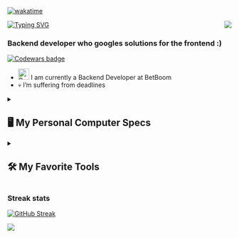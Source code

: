 [![wakatime](https://wakatime.com/badge/user/944aa6e3-ff25-43c1-8731-0c93263b9189.svg)](https://wakatime.com/@944aa6e3-ff25-43c1-8731-0c93263b9189)

<img src="https://media.tenor.com/Dr5sZCODJ50AAAAi/mochi-mochi-hello-grey-cat-mochi-mochi.gif" align="right"/>

[![Typing SVG](https://readme-typing-svg.herokuapp.com?color=%234300F7&size=25&height=55&lines=Hi+there%2C+I'm+Nikolai+Pikalov;Or...;Nps-rf)](https://git.io/typing-svg)

### Backend developer who googles solutions for the frontend :)

[![Codewars badge](https://www.codewars.com/users/Nps-rf/badges/large)](https://www.codewars.com/users/Nps-rf)

- <a href="#"><img style="width: 25px;" alt="BetBoom" src="https://img.championat.com/team/logo/16524375511129348503.png"></a> I am currently a Backend Developer at BetBoom
- 💀 I’m suffering from deadlines

<details> 
  <summary><h2>🖥️ My Personal Computer Specs</h2></summary>
  <h3>💻 Processor</h3>
  <p>
      <a href="#"><img alt="Processor" src="https://img.shields.io/badge/12th_Gen_Intel®_Core™_i9--12900KF-0071C5.svg?logo=intel&logoColor=white"></a>
  </p>
<h3>🔖 RAM</h3>
<p>
    <a href="#"><img alt="RAM" src="https://img.shields.io/badge/Kingston_Fury_Beast_KF560C40BBK2--32_DDR5-003A6B.svg?logo=kingston&logoColor=white"></a>
    <a href="#"><img alt="MemorySize" src="https://img.shields.io/badge/4x_16GB-FF6347.svg?logo=memory&logoColor=white"></a>
    <a href="#"><img alt="MemorySpeed" src="https://img.shields.io/badge/5600_MHz-FF6347.svg?logo=memory&logoColor=white"></a>
    <a href="#"><img alt="MemoryType" src="https://img.shields.io/badge/DIMM-FF6347.svg?logo=memory&logoColor=white"></a>
</p>
  <h3>🎮 Video Card</h3>
  <p>
      <a href="#"><img alt="VideoCard" src="https://img.shields.io/badge/Nvidia_Geforce_RTX_4070_TI_ROG-76B900.svg?logo=nvidia&logoColor=white"></a>
  </p>
  <h3>🔌 Motherboard</h3>
  <p>
      <a href="#"><img alt="Motherboard" src="https://img.shields.io/badge/GIGABYTE_Z790_GAMING_X-FFDD00.svg?logo=gigabyte&logoColor=black"></a>
  </p>
  <h3>🖥️ Monitor</h3>
  <p>
      <a href="#"><img alt="Monitor" src="https://img.shields.io/badge/ASUS_ProArt_PA278QV-1691D6.svg?logo=asus&logoColor=white"></a>
  </p>
  <h3>🎞️ Screen Specifications</h3>
  <p>
      <a href="#"><img alt="Resolution" src="https://img.shields.io/badge/Resolution-2560x1440-blue"></a>
      <a href="#"><img alt="ScreenRatio" src="https://img.shields.io/badge/Screen_Ratio-16%3A9-blue"></a>
      <a href="#"><img alt="PanelType" src="https://img.shields.io/badge/Panel_Type-IPS-blue"></a>
      <a href="#"><img alt="RefreshRate" src="https://img.shields.io/badge/Refresh_Rate-75Hz-blue"></a>
      <a href="#"><img alt="Brightness" src="https://img.shields.io/badge/Brightness-350cd/m2-blue"></a>
      <a href="#"><img alt="ResponseTime" src="https://img.shields.io/badge/Response_Time-GTG_5_ms-blue"></a>
  </p>
</details>

<details> 
  <summary><h2>🛠️ My Favorite Tools</h2></summary>
  <!-- Some badges are from https://github.com/Ileriayo/markdown-badges -->

<h3>👨‍💻 Programming and Markup Languages</h3>

  <p>
      <a href="https://github.com/search?q=user%3ANps-rf+language%3Abash"><img alt="Bash" src="https://img.shields.io/badge/Bash-121011.svg?logo=gnu-bash&logoColor=white"></a>
      <a href="https://github.com/search?q=user%3ANps-rf+language%3Acss"><img alt="CSS" src="https://img.shields.io/badge/CSS-1572B6.svg?logo=css3&logoColor=white"></a>
      <a href="https://github.com/search?q=user%3ANps-rf+language%3Ahtml"><img alt="HTML" src="https://img.shields.io/badge/HTML-E34F26.svg?logo=html5&logoColor=white"></a>
      <a href="https://github.com/search?q=user%3ANps-rf1+language%3Ago"><img alt="Go" src="https://img.shields.io/badge/Go-00ADD8.svg?logo=go&logoColor=white"></a>
      <a href="https://github.com/search?q=user%3ANps-rf+language%3Ajava"><img alt="Java" src="https://custom-icon-badges.demolab.com/badge/Java-007396.svg?logo=java&logoColor=white"></a>
      <a href="https://github.com/search?q=user%3ANps-rf+language%3Ajavascript"><img alt="JavaScript" src="https://img.shields.io/badge/JavaScript-F7DF1E.svg?logo=javascript&logoColor=black"></a>
      <a href="https://github.com/search?q=user%3ANps-rf+language%3Amarkdown"><img alt="Markdown" src="https://img.shields.io/badge/Markdown-000000.svg?logo=markdown&logoColor=white"></a>
      <a href="https://github.com/search?q=user%3ANps-rf+language%3Apython"><img alt="Python" src="https://img.shields.io/badge/Python-14354C.svg?logo=python&logoColor=white"></a>
      <a href="https://github.com/search?q=user%3ANps-rf+language%3Arst"><img alt="Restructured Text" src="https://img.shields.io/badge/Restructured Text-3a4148.svg?logo=readthedocs&logoColor=white"></a>
      <a href="https://github.com/search?q=user%3ANps-rf+language%3Asql"><img alt="SQL" src="https://custom-icon-badges.demolab.com/badge/SQL-025E8C.svg?logo=database&logoColor=white"></a>
      <a href="https://github.com/search?q=user%3ANps-rf+language%3Asvg"><img alt="SVG+XML" src="https://img.shields.io/badge/SVG%2BXML-e0982c.svg?logo=svg&logoColor=white"></a>
      <a href="https://github.com/search?q=user%3ANps-rf1+language%3AtypeScript"><img alt="TypeScript" src="https://img.shields.io/badge/TypeScript-007ACC.svg?logo=typescript&logoColor=white"></a>

  </p>

<h3>🧰 Frameworks and Libraries</h3>

  <p>
      <a href="#"><img alt="Electron" src="https://img.shields.io/badge/Electron-20232e.svg?logo=electron&logoColor=white"></a>
      <a href="#"><img alt="Express.js" src="https://img.shields.io/badge/Express.js-404d59.svg?logo=express&logoColor=white"></a>
      <a href="#"><img alt="Flask" src="https://img.shields.io/badge/Flask-000000.svg?logo=flask&logoColor=white"></a>
      <a href="#"><img alt="GitHub Actions" src="https://img.shields.io/badge/GitHub%20Actions-2671E5.svg?logo=github%20actions&logoColor=white"></a>
      <a href="#"><img alt="React" src="https://img.shields.io/badge/React-20232a.svg?logo=react&logoColor=%2361DAFB"></a>
      <a href="#"><img src="https://img.shields.io/badge/React_Native%20-%2320232a.svg?&logo=react&logoColor=%2361DAFB"/></a>
      <a href="#"><img src="https://img.shields.io/badge/SASS%20-hotpink.svg?&logo=SASS&logoColor=white"/></a>
      <a href="#"><img alt="Node.js" src="https://img.shields.io/badge/Node.js-339933.svg?logo=node.js&logoColor=white"></a>
  </p>

<h3>🗄️ Databases and Cloud Hosting</h3>

  <p>
      <a href="#"><img alt="GitHub Pages" src="https://img.shields.io/badge/GitHub%20Pages-327FC7.svg?logo=github&logoColor=white"></a>
      <a href="#"><img alt="MongoDB" src ="https://img.shields.io/badge/MongoDB-4ea94b.svg?logo=mongodb&logoColor=white"></a>
      <a href="#"><img alt="MySQL" src="https://img.shields.io/badge/MySQL-00f.svg?logo=mysql&logoColor=white"></a>
      <a href="#"><img alt="PostgreSQL" src ="https://img.shields.io/badge/PostgreSQL-316192.svg?logo=postgresql&logoColor=white"></a>
      <a href="#"><img alt="SQLite" src ="https://img.shields.io/badge/SQLite-07405e.svg?logo=sqlite&logoColor=white"></a>
  </p>

<h3>💻 Software and Tools</h3>

  <p>
      <a href="#"><img alt="Adobe" src="https://img.shields.io/badge/Adobe-FF0000.svg?logo=adobe&logoColor=white"></a>
      <a href="#"><img alt="Discord" src="https://img.shields.io/badge/-Discord-5865F2.svg?logo=discord&logoColor=white"></a>
      <a href="#"><img alt="Git" src="https://img.shields.io/badge/Git-F05033.svg?logo=git&logoColor=white"></a>
      <a href="#"><img alt="Jupyter" src="https://img.shields.io/badge/Jupyter-F37626.svg?logo=Jupyter&logoColor=white"></a>
      <a href="#"><img alt="Postman" src="https://img.shields.io/badge/Postman-FF6C37?logo=postman&logoColor=white"></a>
      <a href="#"><img alt="Stack Overflow" src="https://img.shields.io/badge/-Stack%20Overflow-FE7A16?logo=stack-overflow&logoColor=white"></a>
      <a href="#"><img alt="WebStorm" src="https://img.shields.io/badge/WebStorm-23B59A.svg?logo=webstorm&logoColor=white"></a>
      <a href="#"><img alt="PyCharm" src="https://img.shields.io/badge/PyCharm-21A366.svg?logo=pycharm&logoColor=white"></a>
      <a href="#"><img alt="IntelliJ IDEA" src="https://img.shields.io/badge/IntelliJ%20IDEA-000000.svg?logo=intellij-idea&logoColor=white"></a>
      <a href="#"><img alt="GoLand" src="https://img.shields.io/badge/GoLand-3498DB.svg?logo=go&logoColor=white"></a>
      <a href="#"><img alt="DataGrip" src="https://img.shields.io/badge/DataGrip-EF8336.svg?logo=datagrip&logoColor=white"></a>
      <a href="#"><img alt="CLion" src="https://img.shields.io/badge/CLion-139A56.svg?logo=clion&logoColor=white"></a>


  </p>
</details>

### Streak stats
[![GitHub Streak](http://github-readme-streak-stats.herokuapp.com?user=Nps-rf&theme=radical&date_format=j%20M%5B%20Y%5D)](https://git.io/streak-stats)

<img src="https://github-readme-stats.vercel.app/api/wakatime?username=Nps_rf">

[Github]: https://github.com/github
[Discord]:  https://discordapp.com/users/303189106274467851
[Python]: https://www.python.org
[HTML5]: https://html.com/html5
[Markdown]: https://www.markdownguide.org/getting-started
[Git]: https://git-scm.com
[cmd]: https://docs.microsoft.com/en-us/windows-server/administration/windows-commands/windows-commands
[Linux]: https://www.linux.org
[Java]: https://www.java.com
[JS]: https://developer.mozilla.org/ru/docs/Web/JavaScript
[SQL]: https://en.wikipedia.org/wiki/SQL
[Docker]: https://www.docker.com
